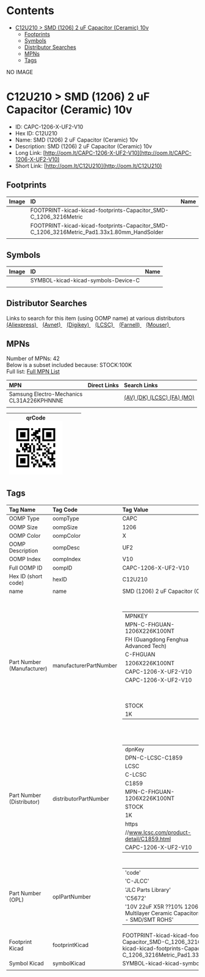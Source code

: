 



Contents
========

* [C12U210 > SMD (1206) 2 uF Capacitor (Ceramic) 10v](#c12u210--smd-1206-2-uf-capacitor-ceramic-10v)
	* [Footprints](#footprints)
	* [Symbols](#symbols)
	* [Distributor Searches](#distributor-searches)
	* [MPNs](#mpns)
	* [Tags](#tags)
  
NO IMAGE  
# C12U210 > SMD (1206) 2 uF Capacitor (Ceramic) 10v

- ID: CAPC-1206-X-UF2-V10
- Hex ID: C12U210
- Name: SMD (1206) 2 uF Capacitor (Ceramic) 10v
- Description: SMD (1206) 2 uF Capacitor (Ceramic) 10v
- Long Link: [http://oom.lt/CAPC-1206-X-UF2-V10](http://oom.lt/CAPC-1206-X-UF2-V10)
- Short Link: [http://oom.lt/C12U210](http://oom.lt/C12U210)

## Footprints
  

|Image|ID|Name|
| :--- | :--- | :--- |
||FOOTPRINT-kicad-kicad-footprints-Capacitor_SMD-C_1206_3216Metric||
||FOOTPRINT-kicad-kicad-footprints-Capacitor_SMD-C_1206_3216Metric_Pad1.33x1.80mm_HandSolder||
||||

## Symbols
  

|Image|ID|Name|
| :--- | :--- | :--- |
|![]()|SYMBOL-kicad-kicad-symbols-Device-C||
||||

## Distributor Searches
  
Links to search for this item (using OOMP name) at various distributors  
[(Aliexpress) ](https://www.aliexpress.com/wholesale?SearchText=1117SMD+1206+2+uF+Capacitor+Ceramic+10v)&nbsp;&nbsp;&nbsp;[(Avnet) ](https://www.avnet.com/shop/us/search/SMD+1206+2+uF+Capacitor+Ceramic+10v)&nbsp;&nbsp;&nbsp;[(Digikey) ](https://www.digikey.co.uk/en/products/result?s=SMD+1206+2+uF+Capacitor+Ceramic+10v)&nbsp;&nbsp;&nbsp;[(LCSC) ](https://www.lcsc.com/search?q=SMD+1206+2+uF+Capacitor+Ceramic+10v)&nbsp;&nbsp;&nbsp;[(Farnell) ](https://uk.farnell.com/search?st=SMD+1206+2+uF+Capacitor+Ceramic+10v)&nbsp;&nbsp;&nbsp;[(Mouser) ](https://www.mouser.com/c/?q=SMD+1206+2+uF+Capacitor+Ceramic+10v)&nbsp;&nbsp;&nbsp;
## MPNs
  
Number of MPNs: 42<br>Below is a subset included because: STOCK:100K <br>Full list: [Full MPN List](MPNLIST.md)  

|MPN|Direct Links|Search Links|
| :--- | :--- | :--- |
|Samsung Electro-Mechanics<br>CL31A226KPHNNNE||[(AV) ](https://www.avnet.com/shop/us/search/CL31A226KPHNNNE)[(DK) ](https://www.digikey.co.uk/products/en?keywords=CL31A226KPHNNNE)[(LCSC) ](https://www.lcsc.com/search?q=CL31A226KPHNNNE)[(FA) ](https://uk.farnell.com/search?st=CL31A226KPHNNNE)[(MO) ](https://www.mouser.com/c/?q=CL31A226KPHNNNE)|
||||
  

|qrCode<br>[![](https://raw.githubusercontent.com/oomlout/oomlout_OOMP_parts_V2/main/CAPC/1206/X/UF2/V10/qrCode_140.png)](https://github.com/oomlout/oomlout_OOMP_parts_V2/tree/main/CAPC/1206/X/UF2/V10/qrCode.png)||||
| :---: | :---: | :---: | :---: |

## Tags
  

|Tag Name|Tag Code|Tag Value|
| :--- | :--- | :--- |
|OOMP Type|oompType|CAPC|
|OOMP Size|oompSize|1206|
|OOMP Color|oompColor|X|
|OOMP Description|oompDesc|UF2|
|OOMP Index|oompIndex|V10|
|Full OOMP ID|oompID|CAPC-1206-X-UF2-V10|
|Hex ID (short code)|hexID|C12U210|
|name|name|SMD (1206) 2 uF Capacitor (Ceramic) 10v|
|Part Number (Manufacturer)|manufacturerPartNumber|<table><tr><td>MPNKEY</td></tr><tr><td> MPN-C-FHGUAN-1206X226K100NT</td><td> MANUFACTURER</td></tr><tr><td> FH (Guangdong Fenghua Advanced Tech)</td><td> MANUCODE</td></tr><tr><td> C-FHGUAN</td><td> MPN</td></tr><tr><td> 1206X226K100NT</td><td> OOMPIDPARTIAL</td></tr><tr><td> CAPC-1206-X-UF2-V10</td><td> OOMPID</td></tr><tr><td> CAPC-1206-X-UF2-V10</td><td> LINK</td></tr><tr><td> </td><td> DESCRIPTION</td></tr><tr><td> </td><td> TAGS</td></tr><tr><td> STOCK</td></tr><tr><td>1K</td></tr></table></td><td> <table><tr><td>MPNKEY</td></tr><tr><td> MPN-C-SAMSUN-CL31A226KPHNNNE</td><td> MANUFACTURER</td></tr><tr><td> Samsung Electro-Mechanics</td><td> MANUCODE</td></tr><tr><td> C-SAMSUN</td><td> MPN</td></tr><tr><td> CL31A226KPHNNNE</td><td> OOMPIDPARTIAL</td></tr><tr><td> CAPC-1206-X-UF2-V10</td><td> OOMPID</td></tr><tr><td> CAPC-1206-X-UF2-V10</td><td> LINK</td></tr><tr><td> </td><td> DESCRIPTION</td></tr><tr><td> </td><td> TAGS</td></tr><tr><td> STOCK</td></tr><tr><td>100K</td></tr></table></td><td> <table><tr><td>MPNKEY</td></tr><tr><td> MPN-C-TDK-C3216X5R1A226MT0A0E</td><td> MANUFACTURER</td></tr><tr><td> TDK</td><td> MANUCODE</td></tr><tr><td> C-TDK</td><td> MPN</td></tr><tr><td> C3216X5R1A226MT0A0E</td><td> OOMPIDPARTIAL</td></tr><tr><td> CAPC-1206-X-UF2-V10</td><td> OOMPID</td></tr><tr><td> CAPC-1206-X-UF2-V10</td><td> LINK</td></tr><tr><td> </td><td> DESCRIPTION</td></tr><tr><td> </td><td> TAGS</td></tr><tr><td> </td></tr></table></td><td> <table><tr><td>MPNKEY</td></tr><tr><td> MPN-C-SAMSUN-CL31B226KPHNNNE</td><td> MANUFACTURER</td></tr><tr><td> Samsung Electro-Mechanics</td><td> MANUCODE</td></tr><tr><td> C-SAMSUN</td><td> MPN</td></tr><tr><td> CL31B226KPHNNNE</td><td> OOMPIDPARTIAL</td></tr><tr><td> CAPC-1206-X-UF2-V10</td><td> OOMPID</td></tr><tr><td> CAPC-1206-X-UF2-V10</td><td> LINK</td></tr><tr><td> </td><td> DESCRIPTION</td></tr><tr><td> </td><td> TAGS</td></tr><tr><td> STOCK</td></tr><tr><td>1K</td></tr></table></td><td> <table><tr><td>MPNKEY</td></tr><tr><td> MPN-C-MURATA-GRM31CR71A226KE15L</td><td> MANUFACTURER</td></tr><tr><td> Murata Electronics</td><td> MANUCODE</td></tr><tr><td> C-MURATA</td><td> MPN</td></tr><tr><td> GRM31CR71A226KE15L</td><td> OOMPIDPARTIAL</td></tr><tr><td> CAPC-1206-X-UF2-V10</td><td> OOMPID</td></tr><tr><td> CAPC-1206-X-UF2-V10</td><td> LINK</td></tr><tr><td> </td><td> DESCRIPTION</td></tr><tr><td> </td><td> TAGS</td></tr><tr><td> </td></tr></table></td><td> <table><tr><td>MPNKEY</td></tr><tr><td> MPN-C-TAIYOY-LMK316BJ226KL-T</td><td> MANUFACTURER</td></tr><tr><td> Taiyo Yuden</td><td> MANUCODE</td></tr><tr><td> C-TAIYOY</td><td> MPN</td></tr><tr><td> LMK316BJ226KL-T</td><td> OOMPIDPARTIAL</td></tr><tr><td> CAPC-1206-X-UF2-V10</td><td> OOMPID</td></tr><tr><td> CAPC-1206-X-UF2-V10</td><td> LINK</td></tr><tr><td> </td><td> DESCRIPTION</td></tr><tr><td> </td><td> TAGS</td></tr><tr><td> STOCK</td></tr><tr><td>1K</td></tr></table></td><td> <table><tr><td>MPNKEY</td></tr><tr><td> MPN-C-TAIYOY-LMK316BJ226ML-T</td><td> MANUFACTURER</td></tr><tr><td> Taiyo Yuden</td><td> MANUCODE</td></tr><tr><td> C-TAIYOY</td><td> MPN</td></tr><tr><td> LMK316BJ226ML-T</td><td> OOMPIDPARTIAL</td></tr><tr><td> CAPC-1206-X-UF2-V10</td><td> OOMPID</td></tr><tr><td> CAPC-1206-X-UF2-V10</td><td> LINK</td></tr><tr><td> </td><td> DESCRIPTION</td></tr><tr><td> </td><td> TAGS</td></tr><tr><td> STOCK</td></tr><tr><td>1K</td></tr></table></td><td> <table><tr><td>MPNKEY</td></tr><tr><td> MPN-C-SAMSUN-CL31A226MPHNNNE</td><td> MANUFACTURER</td></tr><tr><td> Samsung Electro-Mechanics</td><td> MANUCODE</td></tr><tr><td> C-SAMSUN</td><td> MPN</td></tr><tr><td> CL31A226MPHNNNE</td><td> OOMPIDPARTIAL</td></tr><tr><td> CAPC-1206-X-UF2-V10</td><td> OOMPID</td></tr><tr><td> CAPC-1206-X-UF2-V10</td><td> LINK</td></tr><tr><td> </td><td> DESCRIPTION</td></tr><tr><td> </td><td> TAGS</td></tr><tr><td> STOCK</td></tr><tr><td>1K</td></tr></table></td><td> <table><tr><td>MPNKEY</td></tr><tr><td> MPN-C-MURATA-GRM31CR61A226KE19L</td><td> MANUFACTURER</td></tr><tr><td> Murata Electronics</td><td> MANUCODE</td></tr><tr><td> C-MURATA</td><td> MPN</td></tr><tr><td> GRM31CR61A226KE19L</td><td> OOMPIDPARTIAL</td></tr><tr><td> CAPC-1206-X-UF2-V10</td><td> OOMPID</td></tr><tr><td> CAPC-1206-X-UF2-V10</td><td> LINK</td></tr><tr><td> </td><td> DESCRIPTION</td></tr><tr><td> </td><td> TAGS</td></tr><tr><td> </td></tr></table></td><td> <table><tr><td>MPNKEY</td></tr><tr><td> MPN-C-MURATA-GRM31CR61A226ME19L</td><td> MANUFACTURER</td></tr><tr><td> Murata Electronics</td><td> MANUCODE</td></tr><tr><td> C-MURATA</td><td> MPN</td></tr><tr><td> GRM31CR61A226ME19L</td><td> OOMPIDPARTIAL</td></tr><tr><td> CAPC-1206-X-UF2-V10</td><td> OOMPID</td></tr><tr><td> CAPC-1206-X-UF2-V10</td><td> LINK</td></tr><tr><td> </td><td> DESCRIPTION</td></tr><tr><td> </td><td> TAGS</td></tr><tr><td> STOCK</td></tr><tr><td>1K</td></tr></table></td><td> <table><tr><td>MPNKEY</td></tr><tr><td> MPN-C-FHGUAN-1206B226K100NT</td><td> MANUFACTURER</td></tr><tr><td> FH (Guangdong Fenghua Advanced Tech)</td><td> MANUCODE</td></tr><tr><td> C-FHGUAN</td><td> MPN</td></tr><tr><td> 1206B226K100NT</td><td> OOMPIDPARTIAL</td></tr><tr><td> CAPC-1206-X-UF2-V10</td><td> OOMPID</td></tr><tr><td> CAPC-1206-X-UF2-V10</td><td> LINK</td></tr><tr><td> </td><td> DESCRIPTION</td></tr><tr><td> </td><td> TAGS</td></tr><tr><td> </td></tr></table></td><td> <table><tr><td>MPNKEY</td></tr><tr><td> MPN-C-FHGUAN-1206X226M100NT</td><td> MANUFACTURER</td></tr><tr><td> FH (Guangdong Fenghua Advanced Tech)</td><td> MANUCODE</td></tr><tr><td> C-FHGUAN</td><td> MPN</td></tr><tr><td> 1206X226M100NT</td><td> OOMPIDPARTIAL</td></tr><tr><td> CAPC-1206-X-UF2-V10</td><td> OOMPID</td></tr><tr><td> CAPC-1206-X-UF2-V10</td><td> LINK</td></tr><tr><td> </td><td> DESCRIPTION</td></tr><tr><td> </td><td> TAGS</td></tr><tr><td> STOCK</td></tr><tr><td>1K</td></tr></table></td><td> <table><tr><td>MPNKEY</td></tr><tr><td> MPN-C-FHGUAN-1206F226M100NT</td><td> MANUFACTURER</td></tr><tr><td> FH (Guangdong Fenghua Advanced Tech)</td><td> MANUCODE</td></tr><tr><td> C-FHGUAN</td><td> MPN</td></tr><tr><td> 1206F226M100NT</td><td> OOMPIDPARTIAL</td></tr><tr><td> CAPC-1206-X-UF2-V10</td><td> OOMPID</td></tr><tr><td> CAPC-1206-X-UF2-V10</td><td> LINK</td></tr><tr><td> </td><td> DESCRIPTION</td></tr><tr><td> </td><td> TAGS</td></tr><tr><td> </td></tr></table></td><td> <table><tr><td>MPNKEY</td></tr><tr><td> MPN-C-YAGEO-CC1206KKX7R6BB226</td><td> MANUFACTURER</td></tr><tr><td> YAGEO</td><td> MANUCODE</td></tr><tr><td> C-YAGEO</td><td> MPN</td></tr><tr><td> CC1206KKX7R6BB226</td><td> OOMPIDPARTIAL</td></tr><tr><td> CAPC-1206-X-UF2-V10</td><td> OOMPID</td></tr><tr><td> CAPC-1206-X-UF2-V10</td><td> LINK</td></tr><tr><td> </td><td> DESCRIPTION</td></tr><tr><td> </td><td> TAGS</td></tr><tr><td> STOCK</td></tr><tr><td>1K</td></tr></table></td><td> <table><tr><td>MPNKEY</td></tr><tr><td> MPN-C-YAGEO-CC1206KKX5R6BB226</td><td> MANUFACTURER</td></tr><tr><td> YAGEO</td><td> MANUCODE</td></tr><tr><td> C-YAGEO</td><td> MPN</td></tr><tr><td> CC1206KKX5R6BB226</td><td> OOMPIDPARTIAL</td></tr><tr><td> CAPC-1206-X-UF2-V10</td><td> OOMPID</td></tr><tr><td> CAPC-1206-X-UF2-V10</td><td> LINK</td></tr><tr><td> </td><td> DESCRIPTION</td></tr><tr><td> </td><td> TAGS</td></tr><tr><td> STOCK</td></tr><tr><td>1K</td></tr></table></td><td> <table><tr><td>MPNKEY</td></tr><tr><td> MPN-C-MURATA-GCM31CR71A226KE02L</td><td> MANUFACTURER</td></tr><tr><td> Murata Electronics</td><td> MANUCODE</td></tr><tr><td> C-MURATA</td><td> MPN</td></tr><tr><td> GCM31CR71A226KE02L</td><td> OOMPIDPARTIAL</td></tr><tr><td> CAPC-1206-X-UF2-V10</td><td> OOMPID</td></tr><tr><td> CAPC-1206-X-UF2-V10</td><td> LINK</td></tr><tr><td> </td><td> DESCRIPTION</td></tr><tr><td> </td><td> TAGS</td></tr><tr><td> </td></tr></table></td><td> <table><tr><td>MPNKEY</td></tr><tr><td> MPN-C-WALSIN-1206F226Z100</td><td> MANUFACTURER</td></tr><tr><td> Walsin Tech Corp</td><td> MANUCODE</td></tr><tr><td> C-WALSIN</td><td> MPN</td></tr><tr><td> 1206F226Z100</td><td> OOMPIDPARTIAL</td></tr><tr><td> CAPC-1206-X-UF2-V10</td><td> OOMPID</td></tr><tr><td> CAPC-1206-X-UF2-V10</td><td> LINK</td></tr><tr><td> </td><td> DESCRIPTION</td></tr><tr><td> </td><td> TAGS</td></tr><tr><td> </td></tr></table></td><td> <table><tr><td>MPNKEY</td></tr><tr><td> MPN-C-SAMSUN-CL31F226ZPHNNNE</td><td> MANUFACTURER</td></tr><tr><td> Samsung Electro-Mechanics</td><td> MANUCODE</td></tr><tr><td> C-SAMSUN</td><td> MPN</td></tr><tr><td> CL31F226ZPHNNNE</td><td> OOMPIDPARTIAL</td></tr><tr><td> CAPC-1206-X-UF2-V10</td><td> OOMPID</td></tr><tr><td> CAPC-1206-X-UF2-V10</td><td> LINK</td></tr><tr><td> </td><td> DESCRIPTION</td></tr><tr><td> </td><td> TAGS</td></tr><tr><td> STOCK</td></tr><tr><td>1K</td></tr></table></td><td> <table><tr><td>MPNKEY</td></tr><tr><td> MPN-C-MURATA-GRM31CR71A226ME15L</td><td> MANUFACTURER</td></tr><tr><td> Murata Electronics</td><td> MANUCODE</td></tr><tr><td> C-MURATA</td><td> MPN</td></tr><tr><td> GRM31CR71A226ME15L</td><td> OOMPIDPARTIAL</td></tr><tr><td> CAPC-1206-X-UF2-V10</td><td> OOMPID</td></tr><tr><td> CAPC-1206-X-UF2-V10</td><td> LINK</td></tr><tr><td> </td><td> DESCRIPTION</td></tr><tr><td> </td><td> TAGS</td></tr><tr><td> </td></tr></table></td><td> <table><tr><td>MPNKEY</td></tr><tr><td> MPN-C-WALSIN-1206F226M100CT</td><td> MANUFACTURER</td></tr><tr><td> Walsin Tech Corp</td><td> MANUCODE</td></tr><tr><td> C-WALSIN</td><td> MPN</td></tr><tr><td> 1206F226M100CT</td><td> OOMPIDPARTIAL</td></tr><tr><td> CAPC-1206-X-UF2-V10</td><td> OOMPID</td></tr><tr><td> CAPC-1206-X-UF2-V10</td><td> LINK</td></tr><tr><td> </td><td> DESCRIPTION</td></tr><tr><td> </td><td> TAGS</td></tr><tr><td> </td></tr></table></td><td> <table><tr><td>MPNKEY</td></tr><tr><td> MPN-C-WALSIN-1206X226K100CT</td><td> MANUFACTURER</td></tr><tr><td> Walsin Tech Corp</td><td> MANUCODE</td></tr><tr><td> C-WALSIN</td><td> MPN</td></tr><tr><td> 1206X226K100CT</td><td> OOMPIDPARTIAL</td></tr><tr><td> CAPC-1206-X-UF2-V10</td><td> OOMPID</td></tr><tr><td> CAPC-1206-X-UF2-V10</td><td> LINK</td></tr><tr><td> </td><td> DESCRIPTION</td></tr><tr><td> </td><td> TAGS</td></tr><tr><td> STOCK</td></tr><tr><td>1K</td></tr></table></td><td> <table><tr><td>MPNKEY</td></tr><tr><td> MPN-C-MURATA-GRM31MR71A225KA01L</td><td> MANUFACTURER</td></tr><tr><td> Murata Electronics</td><td> MANUCODE</td></tr><tr><td> C-MURATA</td><td> MPN</td></tr><tr><td> GRM31MR71A225KA01L</td><td> OOMPIDPARTIAL</td></tr><tr><td> CAPC-1206-X-UF2-V10</td><td> OOMPID</td></tr><tr><td> CAPC-1206-X-UF2-V10</td><td> LINK</td></tr><tr><td> </td><td> DESCRIPTION</td></tr><tr><td> </td><td> TAGS</td></tr><tr><td> </td></tr></table></td><td> <table><tr><td>MPNKEY</td></tr><tr><td> MPN-C-SAMSUN-CL31B226KPHNFNE</td><td> MANUFACTURER</td></tr><tr><td> Samsung Electro-Mechanics</td><td> MANUCODE</td></tr><tr><td> C-SAMSUN</td><td> MPN</td></tr><tr><td> CL31B226KPHNFNE</td><td> OOMPIDPARTIAL</td></tr><tr><td> CAPC-1206-X-UF2-V10</td><td> OOMPID</td></tr><tr><td> CAPC-1206-X-UF2-V10</td><td> LINK</td></tr><tr><td> </td><td> DESCRIPTION</td></tr><tr><td> </td><td> TAGS</td></tr><tr><td> STOCK</td></tr><tr><td>1K</td></tr></table></td><td> <table><tr><td>MPNKEY</td></tr><tr><td> MPN-C-TAIYOY-LMK316AB7226KL-TR</td><td> MANUFACTURER</td></tr><tr><td> Taiyo Yuden</td><td> MANUCODE</td></tr><tr><td> C-TAIYOY</td><td> MPN</td></tr><tr><td> LMK316AB7226KL-TR</td><td> OOMPIDPARTIAL</td></tr><tr><td> CAPC-1206-X-UF2-V10</td><td> OOMPID</td></tr><tr><td> CAPC-1206-X-UF2-V10</td><td> LINK</td></tr><tr><td> </td><td> DESCRIPTION</td></tr><tr><td> </td><td> TAGS</td></tr><tr><td> STOCK</td></tr><tr><td>1K</td></tr></table></td><td> <table><tr><td>MPNKEY</td></tr><tr><td> MPN-C-TAIYOY-LMK316ABJ226KL-T</td><td> MANUFACTURER</td></tr><tr><td> Taiyo Yuden</td><td> MANUCODE</td></tr><tr><td> C-TAIYOY</td><td> MPN</td></tr><tr><td> LMK316ABJ226KL-T</td><td> OOMPIDPARTIAL</td></tr><tr><td> CAPC-1206-X-UF2-V10</td><td> OOMPID</td></tr><tr><td> CAPC-1206-X-UF2-V10</td><td> LINK</td></tr><tr><td> </td><td> DESCRIPTION</td></tr><tr><td> </td><td> TAGS</td></tr><tr><td> STOCK</td></tr><tr><td>1K</td></tr></table></td><td> <table><tr><td>MPNKEY</td></tr><tr><td> MPN-C-TAIYOY-LMJ316BB7226KLHT</td><td> MANUFACTURER</td></tr><tr><td> Taiyo Yuden</td><td> MANUCODE</td></tr><tr><td> C-TAIYOY</td><td> MPN</td></tr><tr><td> LMJ316BB7226KLHT</td><td> OOMPIDPARTIAL</td></tr><tr><td> CAPC-1206-X-UF2-V10</td><td> OOMPID</td></tr><tr><td> CAPC-1206-X-UF2-V10</td><td> LINK</td></tr><tr><td> </td><td> DESCRIPTION</td></tr><tr><td> </td><td> TAGS</td></tr><tr><td> </td></tr></table></td><td> <table><tr><td>MPNKEY</td></tr><tr><td> MPN-C-YAGEO-CC1206ZKY5V6BB226</td><td> MANUFACTURER</td></tr><tr><td> YAGEO</td><td> MANUCODE</td></tr><tr><td> C-YAGEO</td><td> MPN</td></tr><tr><td> CC1206ZKY5V6BB226</td><td> OOMPIDPARTIAL</td></tr><tr><td> CAPC-1206-X-UF2-V10</td><td> OOMPID</td></tr><tr><td> CAPC-1206-X-UF2-V10</td><td> LINK</td></tr><tr><td> </td><td> DESCRIPTION</td></tr><tr><td> </td><td> TAGS</td></tr><tr><td> </td></tr></table></td><td> <table><tr><td>MPNKEY</td></tr><tr><td> MPN-C-YAGEO-CC1206MKY5V6BB226</td><td> MANUFACTURER</td></tr><tr><td> YAGEO</td><td> MANUCODE</td></tr><tr><td> C-YAGEO</td><td> MPN</td></tr><tr><td> CC1206MKY5V6BB226</td><td> OOMPIDPARTIAL</td></tr><tr><td> CAPC-1206-X-UF2-V10</td><td> OOMPID</td></tr><tr><td> CAPC-1206-X-UF2-V10</td><td> LINK</td></tr><tr><td> </td><td> DESCRIPTION</td></tr><tr><td> </td><td> TAGS</td></tr><tr><td> </td></tr></table></td><td> <table><tr><td>MPNKEY</td></tr><tr><td> MPN-C-TAIYOY-LMK316B7226KL-TR</td><td> MANUFACTURER</td></tr><tr><td> Taiyo Yuden</td><td> MANUCODE</td></tr><tr><td> C-TAIYOY</td><td> MPN</td></tr><tr><td> LMK316B7226KL-TR</td><td> OOMPIDPARTIAL</td></tr><tr><td> CAPC-1206-X-UF2-V10</td><td> OOMPID</td></tr><tr><td> CAPC-1206-X-UF2-V10</td><td> LINK</td></tr><tr><td> </td><td> DESCRIPTION</td></tr><tr><td> </td><td> TAGS</td></tr><tr><td> STOCK</td></tr><tr><td>1K</td></tr></table></td><td> <table><tr><td>MPNKEY</td></tr><tr><td> MPN-C-KYOCER-1206ZC225MAT2A</td><td> MANUFACTURER</td></tr><tr><td> Kyocera AVX</td><td> MANUCODE</td></tr><tr><td> C-KYOCER</td><td> MPN</td></tr><tr><td> 1206ZC225MAT2A</td><td> OOMPIDPARTIAL</td></tr><tr><td> CAPC-1206-X-UF2-V10</td><td> OOMPID</td></tr><tr><td> CAPC-1206-X-UF2-V10</td><td> LINK</td></tr><tr><td> </td><td> DESCRIPTION</td></tr><tr><td> </td><td> TAGS</td></tr><tr><td> </td></tr></table></td><td> <table><tr><td>MPNKEY</td></tr><tr><td> MPN-C-KYOCER-1206ZC226KAT2A</td><td> MANUFACTURER</td></tr><tr><td> Kyocera AVX</td><td> MANUCODE</td></tr><tr><td> C-KYOCER</td><td> MPN</td></tr><tr><td> 1206ZC226KAT2A</td><td> OOMPIDPARTIAL</td></tr><tr><td> CAPC-1206-X-UF2-V10</td><td> OOMPID</td></tr><tr><td> CAPC-1206-X-UF2-V10</td><td> LINK</td></tr><tr><td> </td><td> DESCRIPTION</td></tr><tr><td> </td><td> TAGS</td></tr><tr><td> </td></tr></table></td><td> <table><tr><td>MPNKEY</td></tr><tr><td> MPN-C-KYOCER-1206ZD226KAT2A</td><td> MANUFACTURER</td></tr><tr><td> Kyocera AVX</td><td> MANUCODE</td></tr><tr><td> C-KYOCER</td><td> MPN</td></tr><tr><td> 1206ZD226KAT2A</td><td> OOMPIDPARTIAL</td></tr><tr><td> CAPC-1206-X-UF2-V10</td><td> OOMPID</td></tr><tr><td> CAPC-1206-X-UF2-V10</td><td> LINK</td></tr><tr><td> </td><td> DESCRIPTION</td></tr><tr><td> </td><td> TAGS</td></tr><tr><td> </td></tr></table></td><td> <table><tr><td>MPNKEY</td></tr><tr><td> MPN-C-KYOCER-1206ZD226MAT2A</td><td> MANUFACTURER</td></tr><tr><td> Kyocera AVX</td><td> MANUCODE</td></tr><tr><td> C-KYOCER</td><td> MPN</td></tr><tr><td> 1206ZD226MAT2A</td><td> OOMPIDPARTIAL</td></tr><tr><td> CAPC-1206-X-UF2-V10</td><td> OOMPID</td></tr><tr><td> CAPC-1206-X-UF2-V10</td><td> LINK</td></tr><tr><td> </td><td> DESCRIPTION</td></tr><tr><td> </td><td> TAGS</td></tr><tr><td> </td></tr></table></td><td> <table><tr><td>MPNKEY</td></tr><tr><td> MPN-C-KEMET-C1206C226M8PAC7800</td><td> MANUFACTURER</td></tr><tr><td> KEMET</td><td> MANUCODE</td></tr><tr><td> C-KEMET</td><td> MPN</td></tr><tr><td> C1206C226M8PAC7800</td><td> OOMPIDPARTIAL</td></tr><tr><td> CAPC-1206-X-UF2-V10</td><td> OOMPID</td></tr><tr><td> CAPC-1206-X-UF2-V10</td><td> LINK</td></tr><tr><td> </td><td> DESCRIPTION</td></tr><tr><td> </td><td> TAGS</td></tr><tr><td> </td></tr></table></td><td> <table><tr><td>MPNKEY</td></tr><tr><td> MPN-C-TAIYOY-LMK316ABJ226KLHT</td><td> MANUFACTURER</td></tr><tr><td> Taiyo Yuden</td><td> MANUCODE</td></tr><tr><td> C-TAIYOY</td><td> MPN</td></tr><tr><td> LMK316ABJ226KLHT</td><td> OOMPIDPARTIAL</td></tr><tr><td> CAPC-1206-X-UF2-V10</td><td> OOMPID</td></tr><tr><td> CAPC-1206-X-UF2-V10</td><td> LINK</td></tr><tr><td> </td><td> DESCRIPTION</td></tr><tr><td> </td><td> TAGS</td></tr><tr><td> </td></tr></table></td><td> <table><tr><td>MPNKEY</td></tr><tr><td> MPN-C-TAIYOY-LMK316ABJ226MLHT</td><td> MANUFACTURER</td></tr><tr><td> Taiyo Yuden</td><td> MANUCODE</td></tr><tr><td> C-TAIYOY</td><td> MPN</td></tr><tr><td> LMK316ABJ226MLHT</td><td> OOMPIDPARTIAL</td></tr><tr><td> CAPC-1206-X-UF2-V10</td><td> OOMPID</td></tr><tr><td> CAPC-1206-X-UF2-V10</td><td> LINK</td></tr><tr><td> </td><td> DESCRIPTION</td></tr><tr><td> </td><td> TAGS</td></tr><tr><td> </td></tr></table></td><td> <table><tr><td>MPNKEY</td></tr><tr><td> MPN-C-TAIYOY-LMK316AB7226ML-TR</td><td> MANUFACTURER</td></tr><tr><td> Taiyo Yuden</td><td> MANUCODE</td></tr><tr><td> C-TAIYOY</td><td> MPN</td></tr><tr><td> LMK316AB7226ML-TR</td><td> OOMPIDPARTIAL</td></tr><tr><td> CAPC-1206-X-UF2-V10</td><td> OOMPID</td></tr><tr><td> CAPC-1206-X-UF2-V10</td><td> LINK</td></tr><tr><td> </td><td> DESCRIPTION</td></tr><tr><td> </td><td> TAGS</td></tr><tr><td> </td></tr></table></td><td> <table><tr><td>MPNKEY</td></tr><tr><td> MPN-C-TDK-C3216X7S1A226MTJ00E</td><td> MANUFACTURER</td></tr><tr><td> TDK</td><td> MANUCODE</td></tr><tr><td> C-TDK</td><td> MPN</td></tr><tr><td> C3216X7S1A226MTJ00E</td><td> OOMPIDPARTIAL</td></tr><tr><td> CAPC-1206-X-UF2-V10</td><td> OOMPID</td></tr><tr><td> CAPC-1206-X-UF2-V10</td><td> LINK</td></tr><tr><td> </td><td> DESCRIPTION</td></tr><tr><td> </td><td> TAGS</td></tr><tr><td> STOCK</td></tr><tr><td>1K</td></tr></table></td><td> <table><tr><td>MPNKEY</td></tr><tr><td> MPN-C-KEMET-C1206C225M8RACTU</td><td> MANUFACTURER</td></tr><tr><td> KEMET</td><td> MANUCODE</td></tr><tr><td> C-KEMET</td><td> MPN</td></tr><tr><td> C1206C225M8RACTU</td><td> OOMPIDPARTIAL</td></tr><tr><td> CAPC-1206-X-UF2-V10</td><td> OOMPID</td></tr><tr><td> CAPC-1206-X-UF2-V10</td><td> LINK</td></tr><tr><td> </td><td> DESCRIPTION</td></tr><tr><td> </td><td> TAGS</td></tr><tr><td> </td></tr></table></td><td> <table><tr><td>MPNKEY</td></tr><tr><td> MPN-C-KEMET-C1206C825M8RACTU</td><td> MANUFACTURER</td></tr><tr><td> KEMET</td><td> MANUCODE</td></tr><tr><td> C-KEMET</td><td> MPN</td></tr><tr><td> C1206C825M8RACTU</td><td> OOMPIDPARTIAL</td></tr><tr><td> CAPC-1206-X-UF2-V10</td><td> OOMPID</td></tr><tr><td> CAPC-1206-X-UF2-V10</td><td> LINK</td></tr><tr><td> </td><td> DESCRIPTION</td></tr><tr><td> </td><td> TAGS</td></tr><tr><td> </td></tr></table></td><td> <table><tr><td>MPNKEY</td></tr><tr><td> MPN-C-KEMET-C1206C825K8PACTU</td><td> MANUFACTURER</td></tr><tr><td> KEMET</td><td> MANUCODE</td></tr><tr><td> C-KEMET</td><td> MPN</td></tr><tr><td> C1206C825K8PACTU</td><td> OOMPIDPARTIAL</td></tr><tr><td> CAPC-1206-X-UF2-V10</td><td> OOMPID</td></tr><tr><td> CAPC-1206-X-UF2-V10</td><td> LINK</td></tr><tr><td> </td><td> DESCRIPTION</td></tr><tr><td> </td><td> TAGS</td></tr><tr><td> </td></tr></table></td><td> <table><tr><td>MPNKEY</td></tr><tr><td> MPN-C-KEMET-C1206T225K8RALTU</td><td> MANUFACTURER</td></tr><tr><td> KEMET</td><td> MANUCODE</td></tr><tr><td> C-KEMET</td><td> MPN</td></tr><tr><td> C1206T225K8RALTU</td><td> OOMPIDPARTIAL</td></tr><tr><td> CAPC-1206-X-UF2-V10</td><td> OOMPID</td></tr><tr><td> CAPC-1206-X-UF2-V10</td><td> LINK</td></tr><tr><td> </td><td> DESCRIPTION</td></tr><tr><td> </td><td> TAGS</td></tr><tr><td> </td></tr></table>|
|Part Number (Distributor)|distributorPartNumber|<table><tr><td>dpnKey</td></tr><tr><td> DPN-C-LCSC-C1859</td><td> DISTRIBUTOR</td></tr><tr><td> LCSC</td><td> DISTRCODE</td></tr><tr><td> C-LCSC</td><td> DPN</td></tr><tr><td> C1859</td><td> MPN</td></tr><tr><td> MPN-C-FHGUAN-1206X226K100NT</td><td> TAGS</td></tr><tr><td> STOCK</td></tr><tr><td>1K</td><td> LINK</td></tr><tr><td> https</td></tr><tr><td>//www.lcsc.com/product-detail/C1859.html</td><td> OOMPID</td></tr><tr><td> CAPC-1206-X-UF2-V10</td></tr></table></td><td> <table><tr><td>dpnKey</td></tr><tr><td> DPN-C-LCSC-C5672</td><td> DISTRIBUTOR</td></tr><tr><td> LCSC</td><td> DISTRCODE</td></tr><tr><td> C-LCSC</td><td> DPN</td></tr><tr><td> C5672</td><td> MPN</td></tr><tr><td> MPN-C-SAMSUN-CL31A226KPHNNNE</td><td> TAGS</td></tr><tr><td> STOCK</td></tr><tr><td>100K</td><td> LINK</td></tr><tr><td> https</td></tr><tr><td>//www.lcsc.com/product-detail/C5672.html</td><td> OOMPID</td></tr><tr><td> CAPC-1206-X-UF2-V10</td></tr></table></td><td> <table><tr><td>dpnKey</td></tr><tr><td> DPN-C-LCSC-C76657</td><td> DISTRIBUTOR</td></tr><tr><td> LCSC</td><td> DISTRCODE</td></tr><tr><td> C-LCSC</td><td> DPN</td></tr><tr><td> C76657</td><td> MPN</td></tr><tr><td> MPN-C-TDK-C3216X5R1A226MT0A0E</td><td> TAGS</td></tr><tr><td> </td><td> LINK</td></tr><tr><td> https</td></tr><tr><td>//www.lcsc.com/product-detail/C76657.html</td><td> OOMPID</td></tr><tr><td> CAPC-1206-X-UF2-V10</td></tr></table></td><td> <table><tr><td>dpnKey</td></tr><tr><td> DPN-C-LCSC-C87996</td><td> DISTRIBUTOR</td></tr><tr><td> LCSC</td><td> DISTRCODE</td></tr><tr><td> C-LCSC</td><td> DPN</td></tr><tr><td> C87996</td><td> MPN</td></tr><tr><td> MPN-C-SAMSUN-CL31B226KPHNNNE</td><td> TAGS</td></tr><tr><td> STOCK</td></tr><tr><td>1K</td><td> LINK</td></tr><tr><td> https</td></tr><tr><td>//www.lcsc.com/product-detail/C87996.html</td><td> OOMPID</td></tr><tr><td> CAPC-1206-X-UF2-V10</td></tr></table></td><td> <table><tr><td>dpnKey</td></tr><tr><td> DPN-C-LCSC-C91604</td><td> DISTRIBUTOR</td></tr><tr><td> LCSC</td><td> DISTRCODE</td></tr><tr><td> C-LCSC</td><td> DPN</td></tr><tr><td> C91604</td><td> MPN</td></tr><tr><td> MPN-C-MURATA-GRM31CR71A226KE15L</td><td> TAGS</td></tr><tr><td> </td><td> LINK</td></tr><tr><td> https</td></tr><tr><td>//www.lcsc.com/product-detail/C91604.html</td><td> OOMPID</td></tr><tr><td> CAPC-1206-X-UF2-V10</td></tr></table></td><td> <table><tr><td>dpnKey</td></tr><tr><td> DPN-C-LCSC-C92818</td><td> DISTRIBUTOR</td></tr><tr><td> LCSC</td><td> DISTRCODE</td></tr><tr><td> C-LCSC</td><td> DPN</td></tr><tr><td> C92818</td><td> MPN</td></tr><tr><td> MPN-C-TAIYOY-LMK316BJ226KL-T</td><td> TAGS</td></tr><tr><td> STOCK</td></tr><tr><td>1K</td><td> LINK</td></tr><tr><td> https</td></tr><tr><td>//www.lcsc.com/product-detail/C92818.html</td><td> OOMPID</td></tr><tr><td> CAPC-1206-X-UF2-V10</td></tr></table></td><td> <table><tr><td>dpnKey</td></tr><tr><td> DPN-C-LCSC-C92819</td><td> DISTRIBUTOR</td></tr><tr><td> LCSC</td><td> DISTRCODE</td></tr><tr><td> C-LCSC</td><td> DPN</td></tr><tr><td> C92819</td><td> MPN</td></tr><tr><td> MPN-C-TAIYOY-LMK316BJ226ML-T</td><td> TAGS</td></tr><tr><td> STOCK</td></tr><tr><td>1K</td><td> LINK</td></tr><tr><td> https</td></tr><tr><td>//www.lcsc.com/product-detail/C92819.html</td><td> OOMPID</td></tr><tr><td> CAPC-1206-X-UF2-V10</td></tr></table></td><td> <table><tr><td>dpnKey</td></tr><tr><td> DPN-C-LCSC-C96453</td><td> DISTRIBUTOR</td></tr><tr><td> LCSC</td><td> DISTRCODE</td></tr><tr><td> C-LCSC</td><td> DPN</td></tr><tr><td> C96453</td><td> MPN</td></tr><tr><td> MPN-C-SAMSUN-CL31A226MPHNNNE</td><td> TAGS</td></tr><tr><td> STOCK</td></tr><tr><td>1K</td><td> LINK</td></tr><tr><td> https</td></tr><tr><td>//www.lcsc.com/product-detail/C96453.html</td><td> OOMPID</td></tr><tr><td> CAPC-1206-X-UF2-V10</td></tr></table></td><td> <table><tr><td>dpnKey</td></tr><tr><td> DPN-C-LCSC-C97950</td><td> DISTRIBUTOR</td></tr><tr><td> LCSC</td><td> DISTRCODE</td></tr><tr><td> C-LCSC</td><td> DPN</td></tr><tr><td> C97950</td><td> MPN</td></tr><tr><td> MPN-C-MURATA-GRM31CR61A226KE19L</td><td> TAGS</td></tr><tr><td> </td><td> LINK</td></tr><tr><td> https</td></tr><tr><td>//www.lcsc.com/product-detail/C97950.html</td><td> OOMPID</td></tr><tr><td> CAPC-1206-X-UF2-V10</td></tr></table></td><td> <table><tr><td>dpnKey</td></tr><tr><td> DPN-C-LCSC-C97951</td><td> DISTRIBUTOR</td></tr><tr><td> LCSC</td><td> DISTRCODE</td></tr><tr><td> C-LCSC</td><td> DPN</td></tr><tr><td> C97951</td><td> MPN</td></tr><tr><td> MPN-C-MURATA-GRM31CR61A226ME19L</td><td> TAGS</td></tr><tr><td> STOCK</td></tr><tr><td>1K</td><td> LINK</td></tr><tr><td> https</td></tr><tr><td>//www.lcsc.com/product-detail/C97951.html</td><td> OOMPID</td></tr><tr><td> CAPC-1206-X-UF2-V10</td></tr></table></td><td> <table><tr><td>dpnKey</td></tr><tr><td> DPN-C-LCSC-C105475</td><td> DISTRIBUTOR</td></tr><tr><td> LCSC</td><td> DISTRCODE</td></tr><tr><td> C-LCSC</td><td> DPN</td></tr><tr><td> C105475</td><td> MPN</td></tr><tr><td> MPN-C-FHGUAN-1206B226K100NT</td><td> TAGS</td></tr><tr><td> </td><td> LINK</td></tr><tr><td> https</td></tr><tr><td>//www.lcsc.com/product-detail/C105475.html</td><td> OOMPID</td></tr><tr><td> CAPC-1206-X-UF2-V10</td></tr></table></td><td> <table><tr><td>dpnKey</td></tr><tr><td> DPN-C-LCSC-C108717</td><td> DISTRIBUTOR</td></tr><tr><td> LCSC</td><td> DISTRCODE</td></tr><tr><td> C-LCSC</td><td> DPN</td></tr><tr><td> C108717</td><td> MPN</td></tr><tr><td> MPN-C-FHGUAN-1206X226M100NT</td><td> TAGS</td></tr><tr><td> STOCK</td></tr><tr><td>1K</td><td> LINK</td></tr><tr><td> https</td></tr><tr><td>//www.lcsc.com/product-detail/C108717.html</td><td> OOMPID</td></tr><tr><td> CAPC-1206-X-UF2-V10</td></tr></table></td><td> <table><tr><td>dpnKey</td></tr><tr><td> DPN-C-LCSC-C108718</td><td> DISTRIBUTOR</td></tr><tr><td> LCSC</td><td> DISTRCODE</td></tr><tr><td> C-LCSC</td><td> DPN</td></tr><tr><td> C108718</td><td> MPN</td></tr><tr><td> MPN-C-FHGUAN-1206F226M100NT</td><td> TAGS</td></tr><tr><td> </td><td> LINK</td></tr><tr><td> https</td></tr><tr><td>//www.lcsc.com/product-detail/C108718.html</td><td> OOMPID</td></tr><tr><td> CAPC-1206-X-UF2-V10</td></tr></table></td><td> <table><tr><td>dpnKey</td></tr><tr><td> DPN-C-LCSC-C110045</td><td> DISTRIBUTOR</td></tr><tr><td> LCSC</td><td> DISTRCODE</td></tr><tr><td> C-LCSC</td><td> DPN</td></tr><tr><td> C110045</td><td> MPN</td></tr><tr><td> MPN-C-YAGEO-CC1206KKX7R6BB226</td><td> TAGS</td></tr><tr><td> STOCK</td></tr><tr><td>1K</td><td> LINK</td></tr><tr><td> https</td></tr><tr><td>//www.lcsc.com/product-detail/C110045.html</td><td> OOMPID</td></tr><tr><td> CAPC-1206-X-UF2-V10</td></tr></table></td><td> <table><tr><td>dpnKey</td></tr><tr><td> DPN-C-LCSC-C110046</td><td> DISTRIBUTOR</td></tr><tr><td> LCSC</td><td> DISTRCODE</td></tr><tr><td> C-LCSC</td><td> DPN</td></tr><tr><td> C110046</td><td> MPN</td></tr><tr><td> MPN-C-YAGEO-CC1206KKX5R6BB226</td><td> TAGS</td></tr><tr><td> STOCK</td></tr><tr><td>1K</td><td> LINK</td></tr><tr><td> https</td></tr><tr><td>//www.lcsc.com/product-detail/C110046.html</td><td> OOMPID</td></tr><tr><td> CAPC-1206-X-UF2-V10</td></tr></table></td><td> <table><tr><td>dpnKey</td></tr><tr><td> DPN-C-LCSC-C126598</td><td> DISTRIBUTOR</td></tr><tr><td> LCSC</td><td> DISTRCODE</td></tr><tr><td> C-LCSC</td><td> DPN</td></tr><tr><td> C126598</td><td> MPN</td></tr><tr><td> MPN-C-MURATA-GCM31CR71A226KE02L</td><td> TAGS</td></tr><tr><td> </td><td> LINK</td></tr><tr><td> https</td></tr><tr><td>//www.lcsc.com/product-detail/C126598.html</td><td> OOMPID</td></tr><tr><td> CAPC-1206-X-UF2-V10</td></tr></table></td><td> <table><tr><td>dpnKey</td></tr><tr><td> DPN-C-LCSC-C152992</td><td> DISTRIBUTOR</td></tr><tr><td> LCSC</td><td> DISTRCODE</td></tr><tr><td> C-LCSC</td><td> DPN</td></tr><tr><td> C152992</td><td> MPN</td></tr><tr><td> MPN-C-WALSIN-1206F226Z100</td><td> TAGS</td></tr><tr><td> </td><td> LINK</td></tr><tr><td> https</td></tr><tr><td>//www.lcsc.com/product-detail/C152992.html</td><td> OOMPID</td></tr><tr><td> CAPC-1206-X-UF2-V10</td></tr></table></td><td> <table><tr><td>dpnKey</td></tr><tr><td> DPN-C-LCSC-C159749</td><td> DISTRIBUTOR</td></tr><tr><td> LCSC</td><td> DISTRCODE</td></tr><tr><td> C-LCSC</td><td> DPN</td></tr><tr><td> C159749</td><td> MPN</td></tr><tr><td> MPN-C-SAMSUN-CL31F226ZPHNNNE</td><td> TAGS</td></tr><tr><td> STOCK</td></tr><tr><td>1K</td><td> LINK</td></tr><tr><td> https</td></tr><tr><td>//www.lcsc.com/product-detail/C159749.html</td><td> OOMPID</td></tr><tr><td> CAPC-1206-X-UF2-V10</td></tr></table></td><td> <table><tr><td>dpnKey</td></tr><tr><td> DPN-C-LCSC-C162492</td><td> DISTRIBUTOR</td></tr><tr><td> LCSC</td><td> DISTRCODE</td></tr><tr><td> C-LCSC</td><td> DPN</td></tr><tr><td> C162492</td><td> MPN</td></tr><tr><td> MPN-C-MURATA-GRM31CR71A226ME15L</td><td> TAGS</td></tr><tr><td> </td><td> LINK</td></tr><tr><td> https</td></tr><tr><td>//www.lcsc.com/product-detail/C162492.html</td><td> OOMPID</td></tr><tr><td> CAPC-1206-X-UF2-V10</td></tr></table></td><td> <table><tr><td>dpnKey</td></tr><tr><td> DPN-C-LCSC-C296111</td><td> DISTRIBUTOR</td></tr><tr><td> LCSC</td><td> DISTRCODE</td></tr><tr><td> C-LCSC</td><td> DPN</td></tr><tr><td> C296111</td><td> MPN</td></tr><tr><td> MPN-C-WALSIN-1206F226M100CT</td><td> TAGS</td></tr><tr><td> </td><td> LINK</td></tr><tr><td> https</td></tr><tr><td>//www.lcsc.com/product-detail/C296111.html</td><td> OOMPID</td></tr><tr><td> CAPC-1206-X-UF2-V10</td></tr></table></td><td> <table><tr><td>dpnKey</td></tr><tr><td> DPN-C-LCSC-C304004</td><td> DISTRIBUTOR</td></tr><tr><td> LCSC</td><td> DISTRCODE</td></tr><tr><td> C-LCSC</td><td> DPN</td></tr><tr><td> C304004</td><td> MPN</td></tr><tr><td> MPN-C-WALSIN-1206X226K100CT</td><td> TAGS</td></tr><tr><td> STOCK</td></tr><tr><td>1K</td><td> LINK</td></tr><tr><td> https</td></tr><tr><td>//www.lcsc.com/product-detail/C304004.html</td><td> OOMPID</td></tr><tr><td> CAPC-1206-X-UF2-V10</td></tr></table></td><td> <table><tr><td>dpnKey</td></tr><tr><td> DPN-C-LCSC-C363928</td><td> DISTRIBUTOR</td></tr><tr><td> LCSC</td><td> DISTRCODE</td></tr><tr><td> C-LCSC</td><td> DPN</td></tr><tr><td> C363928</td><td> MPN</td></tr><tr><td> MPN-C-MURATA-GRM31MR71A225KA01L</td><td> TAGS</td></tr><tr><td> </td><td> LINK</td></tr><tr><td> https</td></tr><tr><td>//www.lcsc.com/product-detail/C363928.html</td><td> OOMPID</td></tr><tr><td> CAPC-1206-X-UF2-V10</td></tr></table></td><td> <table><tr><td>dpnKey</td></tr><tr><td> DPN-C-LCSC-C368811</td><td> DISTRIBUTOR</td></tr><tr><td> LCSC</td><td> DISTRCODE</td></tr><tr><td> C-LCSC</td><td> DPN</td></tr><tr><td> C368811</td><td> MPN</td></tr><tr><td> MPN-C-SAMSUN-CL31B226KPHNFNE</td><td> TAGS</td></tr><tr><td> STOCK</td></tr><tr><td>1K</td><td> LINK</td></tr><tr><td> https</td></tr><tr><td>//www.lcsc.com/product-detail/C368811.html</td><td> OOMPID</td></tr><tr><td> CAPC-1206-X-UF2-V10</td></tr></table></td><td> <table><tr><td>dpnKey</td></tr><tr><td> DPN-C-LCSC-C386064</td><td> DISTRIBUTOR</td></tr><tr><td> LCSC</td><td> DISTRCODE</td></tr><tr><td> C-LCSC</td><td> DPN</td></tr><tr><td> C386064</td><td> MPN</td></tr><tr><td> MPN-C-TAIYOY-LMK316AB7226KL-TR</td><td> TAGS</td></tr><tr><td> STOCK</td></tr><tr><td>1K</td><td> LINK</td></tr><tr><td> https</td></tr><tr><td>//www.lcsc.com/product-detail/C386064.html</td><td> OOMPID</td></tr><tr><td> CAPC-1206-X-UF2-V10</td></tr></table></td><td> <table><tr><td>dpnKey</td></tr><tr><td> DPN-C-LCSC-C412630</td><td> DISTRIBUTOR</td></tr><tr><td> LCSC</td><td> DISTRCODE</td></tr><tr><td> C-LCSC</td><td> DPN</td></tr><tr><td> C412630</td><td> MPN</td></tr><tr><td> MPN-C-TAIYOY-LMK316ABJ226KL-T</td><td> TAGS</td></tr><tr><td> STOCK</td></tr><tr><td>1K</td><td> LINK</td></tr><tr><td> https</td></tr><tr><td>//www.lcsc.com/product-detail/C412630.html</td><td> OOMPID</td></tr><tr><td> CAPC-1206-X-UF2-V10</td></tr></table></td><td> <table><tr><td>dpnKey</td></tr><tr><td> DPN-C-LCSC-C524990</td><td> DISTRIBUTOR</td></tr><tr><td> LCSC</td><td> DISTRCODE</td></tr><tr><td> C-LCSC</td><td> DPN</td></tr><tr><td> C524990</td><td> MPN</td></tr><tr><td> MPN-C-TAIYOY-LMJ316BB7226KLHT</td><td> TAGS</td></tr><tr><td> </td><td> LINK</td></tr><tr><td> https</td></tr><tr><td>//www.lcsc.com/product-detail/C524990.html</td><td> OOMPID</td></tr><tr><td> CAPC-1206-X-UF2-V10</td></tr></table></td><td> <table><tr><td>dpnKey</td></tr><tr><td> DPN-C-LCSC-C527369</td><td> DISTRIBUTOR</td></tr><tr><td> LCSC</td><td> DISTRCODE</td></tr><tr><td> C-LCSC</td><td> DPN</td></tr><tr><td> C527369</td><td> MPN</td></tr><tr><td> MPN-C-YAGEO-CC1206ZKY5V6BB226</td><td> TAGS</td></tr><tr><td> </td><td> LINK</td></tr><tr><td> https</td></tr><tr><td>//www.lcsc.com/product-detail/C527369.html</td><td> OOMPID</td></tr><tr><td> CAPC-1206-X-UF2-V10</td></tr></table></td><td> <table><tr><td>dpnKey</td></tr><tr><td> DPN-C-LCSC-C541523</td><td> DISTRIBUTOR</td></tr><tr><td> LCSC</td><td> DISTRCODE</td></tr><tr><td> C-LCSC</td><td> DPN</td></tr><tr><td> C541523</td><td> MPN</td></tr><tr><td> MPN-C-YAGEO-CC1206MKY5V6BB226</td><td> TAGS</td></tr><tr><td> </td><td> LINK</td></tr><tr><td> https</td></tr><tr><td>//www.lcsc.com/product-detail/C541523.html</td><td> OOMPID</td></tr><tr><td> CAPC-1206-X-UF2-V10</td></tr></table></td><td> <table><tr><td>dpnKey</td></tr><tr><td> DPN-C-LCSC-C555367</td><td> DISTRIBUTOR</td></tr><tr><td> LCSC</td><td> DISTRCODE</td></tr><tr><td> C-LCSC</td><td> DPN</td></tr><tr><td> C555367</td><td> MPN</td></tr><tr><td> MPN-C-TAIYOY-LMK316B7226KL-TR</td><td> TAGS</td></tr><tr><td> STOCK</td></tr><tr><td>1K</td><td> LINK</td></tr><tr><td> https</td></tr><tr><td>//www.lcsc.com/product-detail/C555367.html</td><td> OOMPID</td></tr><tr><td> CAPC-1206-X-UF2-V10</td></tr></table></td><td> <table><tr><td>dpnKey</td></tr><tr><td> DPN-C-LCSC-C597551</td><td> DISTRIBUTOR</td></tr><tr><td> LCSC</td><td> DISTRCODE</td></tr><tr><td> C-LCSC</td><td> DPN</td></tr><tr><td> C597551</td><td> MPN</td></tr><tr><td> MPN-C-KYOCER-1206ZC225MAT2A</td><td> TAGS</td></tr><tr><td> </td><td> LINK</td></tr><tr><td> https</td></tr><tr><td>//www.lcsc.com/product-detail/C597551.html</td><td> OOMPID</td></tr><tr><td> CAPC-1206-X-UF2-V10</td></tr></table></td><td> <table><tr><td>dpnKey</td></tr><tr><td> DPN-C-LCSC-C597552</td><td> DISTRIBUTOR</td></tr><tr><td> LCSC</td><td> DISTRCODE</td></tr><tr><td> C-LCSC</td><td> DPN</td></tr><tr><td> C597552</td><td> MPN</td></tr><tr><td> MPN-C-KYOCER-1206ZC226KAT2A</td><td> TAGS</td></tr><tr><td> </td><td> LINK</td></tr><tr><td> https</td></tr><tr><td>//www.lcsc.com/product-detail/C597552.html</td><td> OOMPID</td></tr><tr><td> CAPC-1206-X-UF2-V10</td></tr></table></td><td> <table><tr><td>dpnKey</td></tr><tr><td> DPN-C-LCSC-C597554</td><td> DISTRIBUTOR</td></tr><tr><td> LCSC</td><td> DISTRCODE</td></tr><tr><td> C-LCSC</td><td> DPN</td></tr><tr><td> C597554</td><td> MPN</td></tr><tr><td> MPN-C-KYOCER-1206ZD226KAT2A</td><td> TAGS</td></tr><tr><td> </td><td> LINK</td></tr><tr><td> https</td></tr><tr><td>//www.lcsc.com/product-detail/C597554.html</td><td> OOMPID</td></tr><tr><td> CAPC-1206-X-UF2-V10</td></tr></table></td><td> <table><tr><td>dpnKey</td></tr><tr><td> DPN-C-LCSC-C597555</td><td> DISTRIBUTOR</td></tr><tr><td> LCSC</td><td> DISTRCODE</td></tr><tr><td> C-LCSC</td><td> DPN</td></tr><tr><td> C597555</td><td> MPN</td></tr><tr><td> MPN-C-KYOCER-1206ZD226MAT2A</td><td> TAGS</td></tr><tr><td> </td><td> LINK</td></tr><tr><td> https</td></tr><tr><td>//www.lcsc.com/product-detail/C597555.html</td><td> OOMPID</td></tr><tr><td> CAPC-1206-X-UF2-V10</td></tr></table></td><td> <table><tr><td>dpnKey</td></tr><tr><td> DPN-C-LCSC-C600044</td><td> DISTRIBUTOR</td></tr><tr><td> LCSC</td><td> DISTRCODE</td></tr><tr><td> C-LCSC</td><td> DPN</td></tr><tr><td> C600044</td><td> MPN</td></tr><tr><td> MPN-C-KEMET-C1206C226M8PAC7800</td><td> TAGS</td></tr><tr><td> </td><td> LINK</td></tr><tr><td> https</td></tr><tr><td>//www.lcsc.com/product-detail/C600044.html</td><td> OOMPID</td></tr><tr><td> CAPC-1206-X-UF2-V10</td></tr></table></td><td> <table><tr><td>dpnKey</td></tr><tr><td> DPN-C-LCSC-C650976</td><td> DISTRIBUTOR</td></tr><tr><td> LCSC</td><td> DISTRCODE</td></tr><tr><td> C-LCSC</td><td> DPN</td></tr><tr><td> C650976</td><td> MPN</td></tr><tr><td> MPN-C-TAIYOY-LMK316ABJ226KLHT</td><td> TAGS</td></tr><tr><td> </td><td> LINK</td></tr><tr><td> https</td></tr><tr><td>//www.lcsc.com/product-detail/C650976.html</td><td> OOMPID</td></tr><tr><td> CAPC-1206-X-UF2-V10</td></tr></table></td><td> <table><tr><td>dpnKey</td></tr><tr><td> DPN-C-LCSC-C651003</td><td> DISTRIBUTOR</td></tr><tr><td> LCSC</td><td> DISTRCODE</td></tr><tr><td> C-LCSC</td><td> DPN</td></tr><tr><td> C651003</td><td> MPN</td></tr><tr><td> MPN-C-TAIYOY-LMK316ABJ226MLHT</td><td> TAGS</td></tr><tr><td> </td><td> LINK</td></tr><tr><td> https</td></tr><tr><td>//www.lcsc.com/product-detail/C651003.html</td><td> OOMPID</td></tr><tr><td> CAPC-1206-X-UF2-V10</td></tr></table></td><td> <table><tr><td>dpnKey</td></tr><tr><td> DPN-C-LCSC-C651007</td><td> DISTRIBUTOR</td></tr><tr><td> LCSC</td><td> DISTRCODE</td></tr><tr><td> C-LCSC</td><td> DPN</td></tr><tr><td> C651007</td><td> MPN</td></tr><tr><td> MPN-C-TAIYOY-LMK316AB7226ML-TR</td><td> TAGS</td></tr><tr><td> </td><td> LINK</td></tr><tr><td> https</td></tr><tr><td>//www.lcsc.com/product-detail/C651007.html</td><td> OOMPID</td></tr><tr><td> CAPC-1206-X-UF2-V10</td></tr></table></td><td> <table><tr><td>dpnKey</td></tr><tr><td> DPN-C-LCSC-C880699</td><td> DISTRIBUTOR</td></tr><tr><td> LCSC</td><td> DISTRCODE</td></tr><tr><td> C-LCSC</td><td> DPN</td></tr><tr><td> C880699</td><td> MPN</td></tr><tr><td> MPN-C-TDK-C3216X7S1A226MTJ00E</td><td> TAGS</td></tr><tr><td> STOCK</td></tr><tr><td>1K</td><td> LINK</td></tr><tr><td> https</td></tr><tr><td>//www.lcsc.com/product-detail/C880699.html</td><td> OOMPID</td></tr><tr><td> CAPC-1206-X-UF2-V10</td></tr></table></td><td> <table><tr><td>dpnKey</td></tr><tr><td> DPN-C-LCSC-C2322766</td><td> DISTRIBUTOR</td></tr><tr><td> LCSC</td><td> DISTRCODE</td></tr><tr><td> C-LCSC</td><td> DPN</td></tr><tr><td> C2322766</td><td> MPN</td></tr><tr><td> MPN-C-KEMET-C1206C225M8RACTU</td><td> TAGS</td></tr><tr><td> </td><td> LINK</td></tr><tr><td> https</td></tr><tr><td>//www.lcsc.com/product-detail/C2322766.html</td><td> OOMPID</td></tr><tr><td> CAPC-1206-X-UF2-V10</td></tr></table></td><td> <table><tr><td>dpnKey</td></tr><tr><td> DPN-C-LCSC-C2330320</td><td> DISTRIBUTOR</td></tr><tr><td> LCSC</td><td> DISTRCODE</td></tr><tr><td> C-LCSC</td><td> DPN</td></tr><tr><td> C2330320</td><td> MPN</td></tr><tr><td> MPN-C-KEMET-C1206C825M8RACTU</td><td> TAGS</td></tr><tr><td> </td><td> LINK</td></tr><tr><td> https</td></tr><tr><td>//www.lcsc.com/product-detail/C2330320.html</td><td> OOMPID</td></tr><tr><td> CAPC-1206-X-UF2-V10</td></tr></table></td><td> <table><tr><td>dpnKey</td></tr><tr><td> DPN-C-LCSC-C2330413</td><td> DISTRIBUTOR</td></tr><tr><td> LCSC</td><td> DISTRCODE</td></tr><tr><td> C-LCSC</td><td> DPN</td></tr><tr><td> C2330413</td><td> MPN</td></tr><tr><td> MPN-C-KEMET-C1206C825K8PACTU</td><td> TAGS</td></tr><tr><td> </td><td> LINK</td></tr><tr><td> https</td></tr><tr><td>//www.lcsc.com/product-detail/C2330413.html</td><td> OOMPID</td></tr><tr><td> CAPC-1206-X-UF2-V10</td></tr></table></td><td> <table><tr><td>dpnKey</td></tr><tr><td> DPN-C-LCSC-C2429775</td><td> DISTRIBUTOR</td></tr><tr><td> LCSC</td><td> DISTRCODE</td></tr><tr><td> C-LCSC</td><td> DPN</td></tr><tr><td> C2429775</td><td> MPN</td></tr><tr><td> MPN-C-KEMET-C1206T225K8RALTU</td><td> TAGS</td></tr><tr><td> </td><td> LINK</td></tr><tr><td> https</td></tr><tr><td>//www.lcsc.com/product-detail/C2429775.html</td><td> OOMPID</td></tr><tr><td> CAPC-1206-X-UF2-V10</td></tr></table>|
|Part Number (OPL)|oplPartNumber|<table><tr><td>'code'</td></tr><tr><td> 'C-JLCC'</td><td> 'name'</td></tr><tr><td> 'JLC Parts Library'</td><td> 'partID'</td></tr><tr><td> 'C5672'</td><td> 'partName'</td></tr><tr><td> '10V 22uF X5R ??10% 1206  Multilayer Ceramic Capacitors MLCC - SMD/SMT ROHS'</td></tr></table>|
|Footprint Kicad|footprintKicad|FOOTPRINT-kicad-kicad-footprints-Capacitor_SMD-C_1206_3216Metric, FOOTPRINT-kicad-kicad-footprints-Capacitor_SMD-C_1206_3216Metric_Pad1.33x1.80mm_HandSolder|
|Symbol Kicad|symbolKicad|SYMBOL-kicad-kicad-symbols-Device-C|
||||
